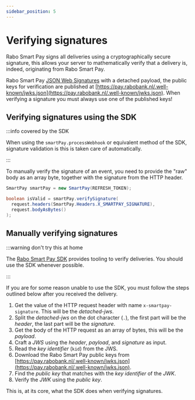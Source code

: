 ```yaml
---
sidebar_position: 5
---
```


# Verifying signatures
Rabo Smart Pay signs all deliveries using a cryptographically secure signature, this allows your server to
mathematically verify that a delivery is, indeed, originating from Rabo Smart Pay.

Rabo Smart Pay [JSON Web Signatures](https://en.wikipedia.org/wiki/JSON_Web_Signature) with a detached payload, the
public keys for verification are published at
[https://pay.rabobank.nl/.well-known/jwks.json](https://pay.rabobank.nl/.well-known/jwks.json). When verifying a
signature you must always use one of the published keys!

## Verifying signatures using the SDK
:::info covered by the SDK

When using the `smartPay.processWebhook` or equivalent method of the SDK, signature validation is this is taken care of
automatically.

:::

To manually verify the signature of an event, you need to provide the "raw" body as an array byte, together with the
signature from the HTTP header.

```java
SmartPay smartPay = new SmartPay(REFRESH_TOKEN);

boolean isValid = smartPay.verifySignature(
  request.headers(SmartPay.Headers.X_SMARTPAY_SIGNATURE),
  request.bodyAsBytes()
);
```

## Manually verifying signatures
:::warning don't try this at home

The [Rabo Smart Pay SDK](#) provides tooling to verify deliveries. You should use the SDK whenever possible.

:::

If you are for some reason unable to use the SDK, you must follow the steps outlined below after you received the
delivery.

1. Get the value of the HTTP request header with name `x-smartpay-signature`. This will be the _detached-jws_.
2. Split the _detached-jws_ on the dot character (`.`), the first part will be the _header_, the last part will be the _signature_.
3. Get the body of the HTTP request as an array of bytes, this will be the _payload_.
4. Craft a _JWS_ using the _header_, _payload_, and _signature_ as input.
5. Read the _key identifier_ (`kid`) from the JWS.
6. Download the Rabo Smart Pay public keys from [https://pay.rabobank.nl/.well-known/jwks.json](https://pay.rabobank.nl/.well-known/jwks.json).
7. Find the _public key_ that matches with the _key identifier_ of the _JWK_.
8. Verify the _JWK_ using the _public key_.

This is, at its core, what the SDK does when verifying signatures.
